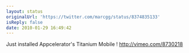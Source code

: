 ```yaml
---
layout: status
originalUrl: 'https://twitter.com/marcgg/status/8374835133'
isReply: false
date: 2010-01-29 16:49:42
---
```


Just installed Appcelerator's Titanium Mobile ! http://vimeo.com/8730218
